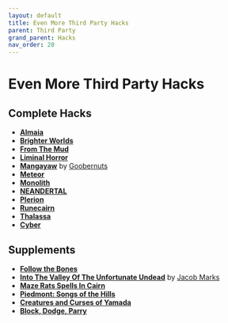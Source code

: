 ```yaml
---
layout: default
title: Even More Third Party Hacks
parent: Third Party
grand_parent: Hacks
nav_order: 20
---
```


# Even More Third Party Hacks

## Complete Hacks
* [**Almaia**](https://1d6gnolls.itch.io/almaia)
* [**Brighter Worlds**](https://awkwardturtle.itch.io/brighter-worlds)
* [**From The Mud**](https://cueinn.itch.io/fromthemud)
* [**Liminal Horror**](https://goblinarchives.itch.io/liminal-horror)
* [**Mangayaw**](https://mangayaw.carrd.co) by [Goobernuts](https://goobernutsblog.wordpress.com/)
* [**Meteor**](https://discourse.rpgcauldron.com/t/meteor-corporate-sci-fi-cairn-hack-updated-to-version-0-2/729)
* [**Monolith**](https://adamhensley.itch.io/monolith)
* [**NEANDERTAL**](https://natetreme.com/blog/neandertal)
* [**Plerion**](https://plerion.zeruhur.space/)
* [**Runecairn**](https://byodinsbeardrpg.itch.io/runecairn)
* [**Thalassa**](https://zeruhur.itch.io/thalassa)
* [**Cyber**](https://oskarswida.itch.io/cyber-eng)

## Supplements
* [**Follow the Bones**](https://symboliccity.itch.io/follow-the-bones)
* [**Into The Valley Of The Unfortunate Undead**](https://siofragames.itch.io/into-the-valley-of-the-unfortunate-undead) by [Jacob Marks](https://siofragames.itch.io)
* [**Maze Rats Spells In Cairn**](https://xenio.bearblog.dev/maze-rats-spells-in-cairn/)
* [**Piedmont: Songs of the Hills**](https://lionheart-clan.itch.io/piedmont-songs-of-the-hills)
* [**Creatures and Curses of Yamada**](https://juniejuniejune.itch.io/creatures-and-curses-of-yamada)
* [**Block, Dodge, Parry**](https://dicegoblingames.itch.io/block-dodge-parry)